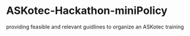 # ASKotec-Hackathon-miniPolicy
providing feasible and relevant guidlines to organize an ASKotec training
